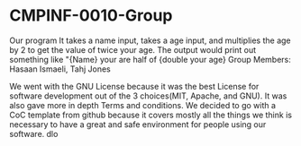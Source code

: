 # CMPINF-0010-Group
 Our program It takes a name input, takes a age input, and multiplies the age by 2 to get the value of twice your age. 
The output would print out something like "{Name} your are half of {double your age}
Group Members: Hasaan Ismaeli, Tahj Jones 

We went with the GNU License because it was the best License for software development out of the 3 choices(MIT, Apache, and GNU). It was also gave more in depth Terms and conditions. We decided to go with a CoC template from github because it covers mostly all the things we think is necessary to have a great and safe environment for people using our software.
dlo
